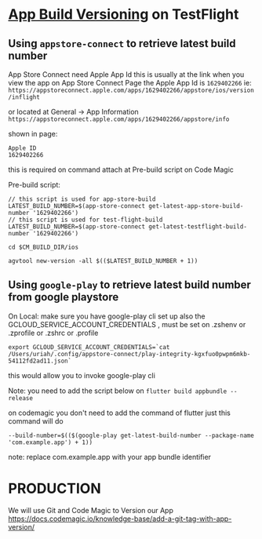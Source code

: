 # [App Build Versioning](https://docs.codemagic.io/configuration/build-versioning/) on TestFlight

## Using `appstore-connect` to retrieve latest build number

App Store Connect need Apple App Id
this is usually at the link when you view the app on App Store Connect Page
the Apple App Id is `1629402266`
ie: `https://appstoreconnect.apple.com/apps/1629402266/appstore/ios/version/inflight`

or located at General -> App Information
`https://appstoreconnect.apple.com/apps/1629402266/appstore/info`

shown in page:

```
Apple ID
1629402266
```


this is required on command  attach at  Pre-build script on Code Magic

Pre-build script:
```
// this script is used for app-store-build
LATEST_BUILD_NUMBER=$(app-store-connect get-latest-app-store-build-number '1629402266')
// this script is used for test-flight-build
LATEST_BUILD_NUMBER=$(app-store-connect get-latest-testflight-build-number '1629402266')

cd $CM_BUILD_DIR/ios

agvtool new-version -all $(($LATEST_BUILD_NUMBER + 1))
```

## Using `google-play` to retrieve latest build number from google playstore

On Local: make sure you have google-play cli set up
also the GCLOUD_SERVICE_ACCOUNT_CREDENTIALS , must be set on .zshenv or .zprofile or .zshrc or .profile

```
export GCLOUD_SERVICE_ACCOUNT_CREDENTIALS=`cat /Users/uriah/.config/appstore-connect/play-integrity-kgxfuo0pwpm6mkb-54112fd2ad11.json`
```

this would allow you to invoke google-play cli

Note: you need to add the script below on `flutter build appbundle --release`

on codemagic you don't need to add the command of flutter just this command will do

```
--build-number=$(($(google-play get-latest-build-number --package-name 'com.example.app') + 1))
```

note: replace com.example.app with your app bundle identifier

# PRODUCTION
We will use Git and Code Magic to Version our App
https://docs.codemagic.io/knowledge-base/add-a-git-tag-with-app-version/